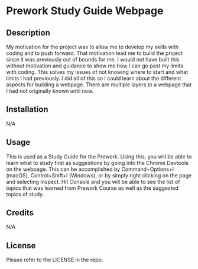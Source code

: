 # Prework Study Guide Webpage

## Description

My motivation for the project was to allow me to develop my skills with coding and to push forward. That motivation lead me to build the project since it was previously out of bounds for me. I would not have built this without motivation and guidance to show me how I can go past my limits with coding. This solves my issues of not knowing where to start and what limits I had previously. I did all of this so I could learn about the different aspects for building a webpage. There are multiple layers to a webpage that I had not originally known until now.

## Installation

N/A

## Usage

This is used as a Study Guide for the Prework. Using this, you will be able to learn what to study first as suggestions by going into the Chrome Devtools on the webpage. This can be accomplished by Command+Options+I (macOS), Control+Shift+I (Windows), or by simply right clicking on the page and selecting Inspect. Hit Console and you will be able to see the list of topics that was learned from Prework Course as well as the suggested topics of study.

## Credits

N/A

## License

Please refer to the LICENSE in the repo.
